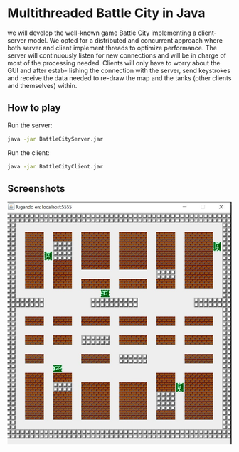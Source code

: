 # Multithreaded Battle City in Java
we will develop the well-known game Battle City implementing a client-server
model. We opted for a distributed and concurrent approach where both server and client implement
threads to optimize performance. The server will continuously listen for new connections and will be in
charge of most of the processing needed. Clients will only have to worry about the GUI and after estab-
lishing the connection with the server, send keystrokes and receive the data needed to re-draw the map
and the tanks (other clients and themselves) within.

## How to play
Run the server:
```bash
java -jar BattleCityServer.jar
```
Run the client:
```bash
java -jar BattleCityClient.jar
```

## Screenshots
<img src="battlemap.jpg"
     alt="Markdown Monster icon"
     style="float: left; margin-right: 10px;" />
